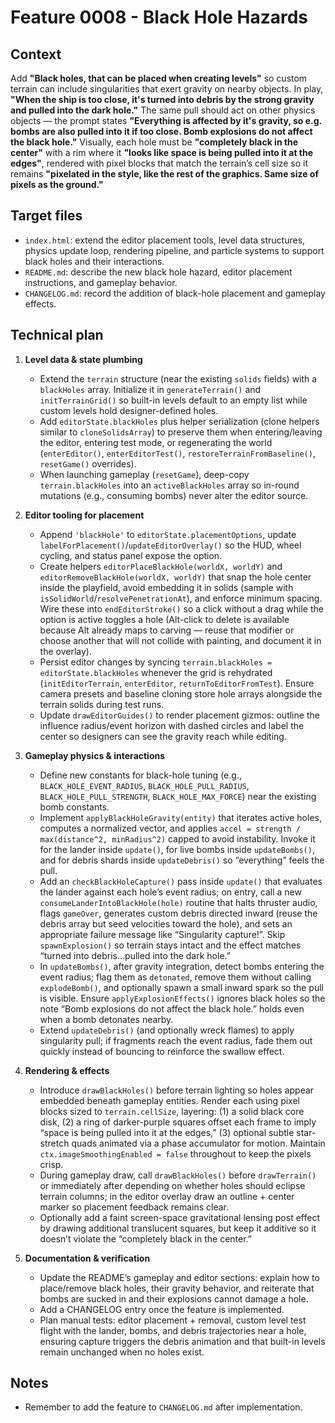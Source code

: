 # Feature 0008 - Black Hole Hazards

## Context
Add **"Black holes, that can be placed when creating levels"** so custom terrain can include singularities that exert gravity on nearby objects. In play, **"When the ship is too close, it's turned into debris by the strong gravity and pulled into the dark hole."** The same pull should act on other physics objects — the prompt states **"Everything is affected by it's gravity, so e.g. bombs are also pulled into it if too close. Bomb explosions do not affect the black hole."** Visually, each hole must be **"completely black in the center"** with a rim where it **"looks like space is being pulled into it at the edges"**, rendered with pixel blocks that match the terrain’s cell size so it remains **"pixelated in the style, like the rest of the graphics. Same size of pixels as the ground."**

## Target files
- `index.html`: extend the editor placement tools, level data structures, physics update loop, rendering pipeline, and particle systems to support black holes and their interactions.
- `README.md`: describe the new black hole hazard, editor placement instructions, and gameplay behavior.
- `CHANGELOG.md`: record the addition of black-hole placement and gameplay effects.

## Technical plan
1. **Level data & state plumbing**
   - Extend the `terrain` structure (near the existing `solids` fields) with a `blackHoles` array. Initialize it in `generateTerrain()` and `initTerrainGrid()` so built-in levels default to an empty list while custom levels hold designer-defined holes.
   - Add `editorState.blackHoles` plus helper serialization (clone helpers similar to `cloneSolidsArray`) to preserve them when entering/leaving the editor, entering test mode, or regenerating the world (`enterEditor()`, `enterEditorTest()`, `restoreTerrainFromBaseline()`, `resetGame()` overrides).
   - When launching gameplay (`resetGame`), deep-copy `terrain.blackHoles` into an `activeBlackHoles` array so in-round mutations (e.g., consuming bombs) never alter the editor source.

2. **Editor tooling for placement**
   - Append `'blackHole'` to `editorState.placementOptions`, update `labelForPlacement()`/`updateEditorOverlay()` so the HUD, wheel cycling, and status panel expose the option.
   - Create helpers `editorPlaceBlackHole(worldX, worldY)` and `editorRemoveBlackHole(worldX, worldY)` that snap the hole center inside the playfield, avoid embedding it in solids (sample with `isSolidWorld`/`resolvePenetrationAt`), and enforce minimum spacing. Wire these into `endEditorStroke()` so a click without a drag while the option is active toggles a hole (Alt-click to delete is available because Alt already maps to carving — reuse that modifier or choose another that will not collide with painting, and document it in the overlay).
   - Persist editor changes by syncing `terrain.blackHoles = editorState.blackHoles` whenever the grid is rehydrated (`initEditorTerrain`, `enterEditor`, `returnToEditorFromTest`). Ensure camera presets and baseline cloning store hole arrays alongside the terrain solids during test runs.
   - Update `drawEditorGuides()` to render placement gizmos: outline the influence radius/event horizon with dashed circles and label the center so designers can see the gravity reach while editing.

3. **Gameplay physics & interactions**
   - Define new constants for black-hole tuning (e.g., `BLACK_HOLE_EVENT_RADIUS`, `BLACK_HOLE_PULL_RADIUS`, `BLACK_HOLE_PULL_STRENGTH`, `BLACK_HOLE_MAX_FORCE`) near the existing bomb constants.
   - Implement `applyBlackHoleGravity(entity)` that iterates active holes, computes a normalized vector, and applies `accel = strength / max(distance^2, minRadius^2)` capped to avoid instability. Invoke it for the lander inside `update()`, for live bombs inside `updateBombs()`, and for debris shards inside `updateDebris()` so “everything” feels the pull.
   - Add an `checkBlackHoleCapture()` pass inside `update()` that evaluates the lander against each hole’s event radius; on entry, call a new `consumeLanderIntoBlackHole(hole)` routine that halts thruster audio, flags `gameOver`, generates custom debris directed inward (reuse the debris array but seed velocities toward the hole), and sets an appropriate failure message like “Singularity capture!”. Skip `spawnExplosion()` so terrain stays intact and the effect matches “turned into debris…pulled into the dark hole.”
   - In `updateBombs()`, after gravity integration, detect bombs entering the event radius; flag them as `detonated`, remove them without calling `explodeBomb()`, and optionally spawn a small inward spark so the pull is visible. Ensure `applyExplosionEffects()` ignores black holes so the note “Bomb explosions do not affect the black hole.” holds even when a bomb detonates nearby.
   - Extend `updateDebris()` (and optionally wreck flames) to apply singularity pull; if fragments reach the event radius, fade them out quickly instead of bouncing to reinforce the swallow effect.

4. **Rendering & effects**
   - Introduce `drawBlackHoles()` before terrain lighting so holes appear embedded beneath gameplay entities. Render each using pixel blocks sized to `terrain.cellSize`, layering: (1) a solid black core disk, (2) a ring of darker-purple squares offset each frame to imply “space is being pulled into it at the edges,” (3) optional subtle star-stretch quads animated via a phase accumulator for motion. Maintain `ctx.imageSmoothingEnabled = false` throughout to keep the pixels crisp.
   - During gameplay draw, call `drawBlackHoles()` before `drawTerrain()` or immediately after depending on whether holes should eclipse terrain columns; in the editor overlay draw an outline + center marker so placement feedback remains clear.
   - Optionally add a faint screen-space gravitational lensing post effect by drawing additional translucent squares, but keep it additive so it doesn’t violate the “completely black in the center.”

5. **Documentation & verification**
   - Update the README’s gameplay and editor sections: explain how to place/remove black holes, their gravity behavior, and reiterate that bombs are sucked in and their explosions cannot damage a hole.
   - Add a CHANGELOG entry once the feature is implemented.
   - Plan manual tests: editor placement + removal, custom level test flight with the lander, bombs, and debris trajectories near a hole, ensuring capture triggers the debris animation and that built-in levels remain unchanged when no holes exist.

## Notes
- Remember to add the feature to `CHANGELOG.md` after implementation.
